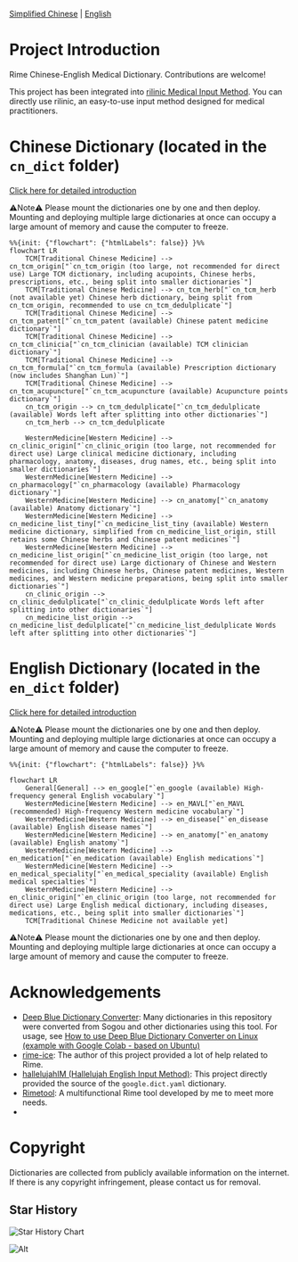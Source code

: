 [Simplified Chinese](https://github.com/whitewatercn/rime_clinic/blob/master/README.md)  | [English](https://github.com/whitewatercn/rime_clinic/blob/master/docs/README_en.md) 

# Project Introduction

Rime Chinese-English Medical Dictionary. Contributions are welcome!

This project has been integrated into [rilinic Medical Input Method](https://github.com/whitewatercn/rilinic). You can directly use rilinic, an easy-to-use input method designed for medical practitioners.

# Chinese Dictionary (located in the `cn_dict` folder)

[Click here for detailed introduction](./docs/dict_info.md)

⚠️Note⚠️ Please mount the dictionaries one by one and then deploy. Mounting and deploying multiple large dictionaries at once can occupy a large amount of memory and cause the computer to freeze.

```mermaid
%%{init: {"flowchart": {"htmlLabels": false}} }%%
flowchart LR
    TCM[Traditional Chinese Medicine] --> cn_tcm_origin["`cn_tcm_origin (too large, not recommended for direct use) Large TCM dictionary, including acupoints, Chinese herbs, prescriptions, etc., being split into smaller dictionaries`"]
    TCM[Traditional Chinese Medicine] --> cn_tcm_herb["`cn_tcm_herb (not available yet) Chinese herb dictionary, being split from cn_tcm_origin, recommended to use cn_tcm_dedulplicate`"]
    TCM[Traditional Chinese Medicine] --> cn_tcm_patent["`cn_tcm_patent (available) Chinese patent medicine dictionary`"]
    TCM[Traditional Chinese Medicine] --> cn_tcm_clinicia["`cn_tcm_clinician (available) TCM clinician dictionary`"]
    TCM[Traditional Chinese Medicine] --> cn_tcm_formula["`cn_tcm_formula (available) Prescription dictionary (now includes Shanghan Lun)`"]
    TCM[Traditional Chinese Medicine] --> cn_tcm_acupuncture["`cn_tcm_acupuncture (available) Acupuncture points dictionary`"]
    cn_tcm_origin --> cn_tcm_dedulplicate["`cn_tcm_dedulplicate (available) Words left after splitting into other dictionaries`"]
    cn_tcm_herb --> cn_tcm_dedulplicate

    WesternMedicine[Western Medicine] --> cn_clinic_origin["`cn_clinic_origin (too large, not recommended for direct use) Large clinical medicine dictionary, including pharmacology, anatomy, diseases, drug names, etc., being split into smaller dictionaries`"]
    WesternMedicine[Western Medicine] --> cn_pharmacology["`cn_pharmacology (available) Pharmacology dictionary`"]
    WesternMedicine[Western Medicine] --> cn_anatomy["`cn_anatomy (available) Anatomy dictionary`"]
    WesternMedicine[Western Medicine] --> cn_medicine_list_tiny["`cn_medicine_list_tiny (available) Western medicine dictionary, simplified from cn_medicine_list_origin, still retains some Chinese herbs and Chinese patent medicines`"]
    WesternMedicine[Western Medicine] --> cn_medicine_list_origin["`cn_medicine_list_origin (too large, not recommended for direct use) Large dictionary of Chinese and Western medicines, including Chinese herbs, Chinese patent medicines, Western medicines, and Western medicine preparations, being split into smaller dictionaries`"]
    cn_clinic_origin --> cn_clinic_dedulplicate["`cn_clinic_dedulplicate Words left after splitting into other dictionaries`"]
    cn_medicine_list_origin --> cn_medicine_list_dedulplicate["`cn_medicine_list_dedulplicate Words left after splitting into other dictionaries`"]        
```

# English Dictionary (located in the `en_dict` folder)

[Click here for detailed introduction](./docs/dict_info.md)

⚠️Note⚠️ Please mount the dictionaries one by one and then deploy. Mounting and deploying multiple large dictionaries at once can occupy a large amount of memory and cause the computer to freeze.

```mermaid
%%{init: {"flowchart": {"htmlLabels": false}} }%%

flowchart LR
    General[General] --> en_google["`en_google (available) High-frequency general English vocabulary`"]
    WesternMedicine[Western Medicine] --> en_MAVL["`en_MAVL (recommended) High-frequency Western medicine vocabulary`"]
    WesternMedicine[Western Medicine] --> en_disease["`en_disease (available) English disease names`"]
    WesternMedicine[Western Medicine] --> en_anatomy["`en_anatomy (available) English anatomy`"]
    WesternMedicine[Western Medicine] --> en_medication["`en_medication (available) English medications`"]
    WesternMedicine[Western Medicine] --> en_medical_speciality["`en_medical_speciality (available) English medical specialties`"]
    WesternMedicine[Western Medicine] --> en_clinic_origin["`en_clinic_origin (too large, not recommended for direct use) Large English medical dictionary, including diseases, medications, etc., being split into smaller dictionaries`"]
    TCM[Traditional Chinese Medicine not available yet]

```

⚠️Note⚠️ Please mount the dictionaries one by one and then deploy. Mounting and deploying multiple large dictionaries at once can occupy a large amount of memory and cause the computer to freeze.

# Acknowledgements

- [Deep Blue Dictionary Converter](https://github.com/studyzy/imewlconverter): Many dictionaries in this repository were converted from Sogou and other dictionaries using this tool. For usage, see [How to use Deep Blue Dictionary Converter on Linux (example with Google Colab - based on Ubuntu)](https://forum.beginner.center/t/topic/719)
- [rime-ice](https://github.com/iDvel/rime-ice): The author of this project provided a lot of help related to Rime.
- [hallelujahIM (Hallelujah English Input Method)](https://github.com/dongyuwei/hallelujahIM): This project directly provided the source of the `google.dict.yaml` dictionary.
- [Rimetool](https://github.com/whitewatercn/rimetool): A multifunctional Rime tool developed by me to meet more needs.
- 

# Copyright

Dictionaries are collected from publicly available information on the internet. If there is any copyright infringement, please contact us for removal.

## Star History

![Star History Chart](https://api.star-history.com/svg?repos=whitewatercn/rime_clinic&type=Date)

![Alt](https://repobeats.axiom.co/api/embed/ddc3e1b371f832d3eee829ecaca1266b4bffbc11.svg "Repobeats analytics image")
